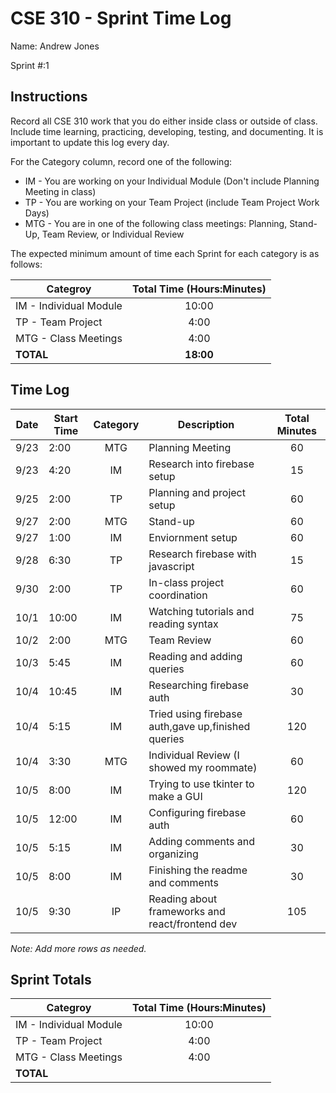 # CSE 310 - Sprint Time Log

Name: Andrew Jones

Sprint #:1

## Instructions

Record all CSE 310 work that you do either inside class or outside of class.  Include time learning, practicing, developing, testing, and documenting.  It is important to update this log every day.

For the Category column, record one of the following:
* IM - You are working on your Individual Module (Don't include Planning Meeting in class)
* TP - You are working on your Team Project (include Team Project Work Days)
* MTG - You are in one of the following class meetings: Planning, Stand-Up, Team Review, or Individual Review

The expected minimum amount of time each Sprint for each category is as follows:

|Categroy                       |Total Time (Hours:Minutes)|
|-------------------------------|:------------------------:|
|IM - Individual Module         |          10:00           |
|TP - Team Project              |           4:00           |
|MTG - Class Meetings           |           4:00           |
|**TOTAL**                      |        **18:00**         |

## Time Log

|Date      |Start Time|Category|Description                                 |Total Minutes|
|----------|----------|:------:|--------------------------------------------|:-----------:|
|9/23      |2:00      | MTG    |  Planning Meeting                          |60           |
|9/23      |4:20      | IM     |  Research into firebase setup              |15           |
|9/25      |2:00      | TP     |  Planning and project setup                |60           |
|9/27      |2:00      | MTG    |  Stand-up                                  |60           |
|9/27      |1:00      | IM     |  Enviornment setup                         |60           |
|9/28      |6:30      | TP     |  Research firebase with javascript         |15           |
|9/30      |2:00      | TP     |  In-class project coordination             |60           |
|10/1      |10:00     | IM     |  Watching tutorials and reading syntax     |75           |
|10/2      |2:00      | MTG    |  Team Review                               |60           |
|10/3      |5:45      | IM     |  Reading and adding queries                |60           |
|10/4      |10:45     | IM     |  Researching firebase auth                 |30           |
|10/4      |5:15      | IM     |Tried using firebase auth,gave up,finished queries| 120   |
|10/4      |3:30      | MTG    | Individual Review (I showed my roommate)   |60           |
|10/5      |8:00      | IM     | Trying to use tkinter to make a GUI        |120          |
|10/5      |12:00     | IM     | Configuring firebase auth                  |60           |
|10/5      |5:15      | IM     | Adding comments and organizing             |30           |
|10/5      |8:00      | IM     |  Finishing the readme and comments         |30           |
|10/5      |9:30      | IP     | Reading about frameworks and react/frontend dev|105      |
_Note: Add more rows as needed._

## Sprint Totals

|Categroy                       |Total Time (Hours:Minutes)|
|-------------------------------|:------------------------:|
|IM - Individual Module         | 10:00                    |
|TP - Team Project              | 4:00                     |
|MTG - Class Meetings           | 4:00                     |
|**TOTAL**                      |                          |
